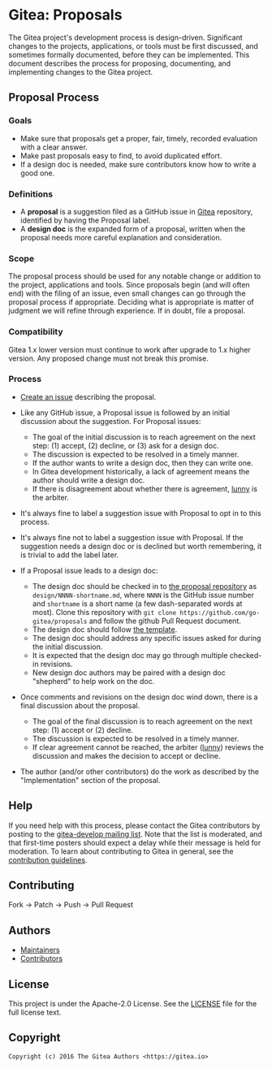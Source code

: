 # Gitea: Proposals

The Gitea project's development process is design-driven. Significant changes to the projects, applications, or tools must be first discussed, and sometimes formally documented, before they can be implemented. This document describes the process for proposing, documenting, and implementing changes to the Gitea project.

## Proposal Process

### Goals

- Make sure that proposals get a proper, fair, timely, recorded evaluation with a clear answer.
- Make past proposals easy to find, to avoid duplicated effort.
- If a design doc is needed, make sure contributors know how to write a good one.

### Definitions

- A **proposal** is a suggestion filed as a GitHub issue in [Gitea](https://github.com/go-gitea/gitea) repository, identified by having the Proposal label.
- A **design doc** is the expanded form of a proposal, written when the proposal needs more careful explanation and consideration.

### Scope

The proposal process should be used for any notable change or addition to the project, applications and tools. Since proposals begin (and will often end) with the filing of an issue, even small changes can go through the proposal process if appropriate. Deciding what is appropriate is matter of judgment we will refine through experience. If in doubt, file a proposal.

### Compatibility

Gitea 1.x lower version must continue to work after upgrade to 1.x higher version. Any proposed change must not break this promise.

### Process

- [Create an issue](https://github.com/go-gitea/gitea/issues/new) describing the proposal.

- Like any GitHub issue, a Proposal issue is followed by an initial discussion about the suggestion. For Proposal issues:
  - The goal of the initial discussion is to reach agreement on the next step: (1) accept, (2) decline, or (3) ask for a design doc.
  - The discussion is expected to be resolved in a timely manner.
  - If the author wants to write a design doc, then they can write one.
  - In Gitea development historically, a lack of agreement means the author should write a design doc.
  - If there is disagreement about whether there is agreement, [lunny](mailto:lunny@gitea.io) is the arbiter.

- It's always fine to label a suggestion issue with Proposal to opt in to this process.

- It's always fine not to label a suggestion issue with Proposal. If the suggestion needs a design doc or is declined but worth remembering, it is trivial to add the label later.

- If a Proposal issue leads to a design doc:
  - The design doc should be checked in to [the proposal repository](https://github.com/go-gitea/proposals) as `design/NNNN-shortname.md`, where `NNNN` is the GitHub issue number and `shortname` is a short name (a few dash-separated words at most). Clone this repository with `git clone https://github.com/go-gitea/proposals` and follow the github Pull Request document.
  - The design doc should follow [the template](design/TEMPLATE.md).
  - The design doc should address any specific issues asked for during the initial discussion.
  - It is expected that the design doc may go through multiple checked-in revisions.
  - New design doc authors may be paired with a design doc "shepherd" to help work on the doc.

- Once comments and revisions on the design doc wind down, there is a final discussion about the proposal.
  - The goal of the final discussion is to reach agreement on the next step: (1) accept or (2) decline.
  - The discussion is expected to be resolved in a timely manner.
  - If clear agreement cannot be reached, the arbiter ([lunny](mailto:lunny@gitea.io)) reviews the discussion and makes the decision to accept or decline.

- The author (and/or other contributors) do the work as described by the "Implementation" section of the proposal.

## Help

If you need help with this process, please contact the Gitea contributors by posting to the [gitea-develop mailing list](https://groups.google.com/d/forum/gitea-develop). Note that the list is moderated, and that first-time posters should expect a delay while their message is held for moderation. To learn about contributing to Gitea in general, see the [contribution guidelines](https://github.com/go-gitea/gitea/blob/master/CONTRIBUTING.md).

## Contributing

Fork -> Patch -> Push -> Pull Request

## Authors

* [Maintainers](https://github.com/orgs/go-gitea/people)
* [Contributors](https://github.com/go-gitea/proposals/graphs/contributors)

## License

This project is under the Apache-2.0 License. See the [LICENSE](LICENSE) file for the full license text.

## Copyright

```
Copyright (c) 2016 The Gitea Authors <https://gitea.io>
```
